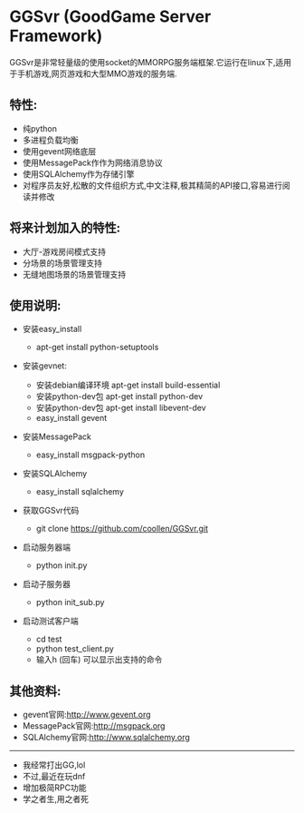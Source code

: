 GGSvr (GoodGame Server Framework)
=====================
GGSvr是非常轻量级的使用socket的MMORPG服务端框架.它运行在linux下,适用于手机游戏,网页游戏和大型MMO游戏的服务端.


特性:
---------------------
* 纯python
* 多进程负载均衡
* 使用gevent网络底层
* 使用MessagePack作作为网络消息协议
* 使用SQLAlchemy作为存储引擎
* 对程序员友好,松散的文件组织方式,中文注释,极其精简的API接口,容易进行阅读并修改

将来计划加入的特性:
---------------------
* 大厅-游戏房间模式支持
* 分场景的场景管理支持
* 无缝地图场景的场景管理支持

使用说明:
--------------------
* 安装easy_install
  * apt-get install python-setuptools

* 安装gevnet:
  * 安装debian编译环境  apt-get install build-essential 
  * 安装python-dev包 apt-get install python-dev   
  * 安装python-dev包 apt-get install libevent-dev
  * easy_install gevent

* 安装MessagePack
  * easy_install msgpack-python

* 安装SQLAlchemy
  * easy_install sqlalchemy

* 获取GGSvr代码
  * git clone https://github.com/coollen/GGSvr.git

* 启动服务器端
  * python init.py

* 启动子服务器
  * python init_sub.py

* 启动测试客户端
  * cd test
  * python test_client.py
  * 输入h (回车) 可以显示出支持的命令


其他资料:
---------------------
* gevent官网:http://www.gevent.org
* MessagePack官网:http://msgpack.org
* SQLAlchemy官网:http://www.sqlalchemy.org

---------------------
* 我经常打出GG,lol
* 不过,最近在玩dnf
* 增加极简RPC功能
* 学之者生,用之者死
